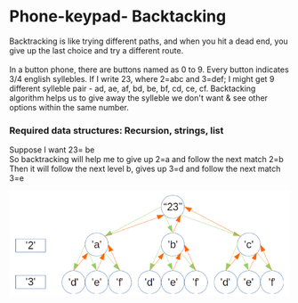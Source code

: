 # Phone-keypad- Backtacking

Backtracking is like trying different paths, and when you hit a dead end, you give up the last choice and try a different route.
<br><br>
In a button phone, there are buttons named as 0 to 9. Every button indicates 3/4 english syllebles. If I write 23, where 2=abc and 3=def; I might get 9 different sylleble pair - ad, ae, af, bd, be, bf, cd, ce, cf. Backtacking algorithm helps us to give away the sylleble we don't want & see other options within the same number. <br>

<h3>Required data structures: Recursion, strings, list</h3>

Suppose I want 23= be <br>
So backtracking will help me to give up 2=a and follow the next match 2=b <br>
Then it will follow the next level b, gives up 3=d and follow the next match 3=e <br>

<img src=https://github.com/Mahadi2478/Phone-keypad-backtracking/blob/main/backtracking2.png>

